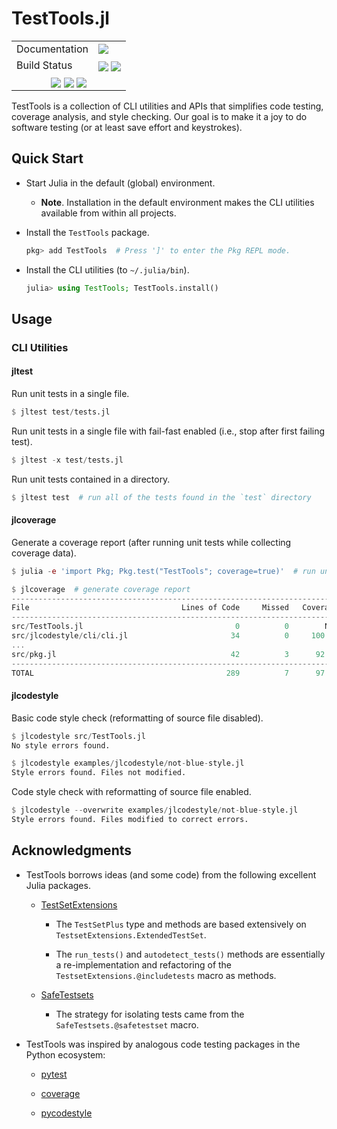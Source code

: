 TestTools.jl
============

[------------------------------------ BADGES: BEGIN ------------------------------------]: #

<table>
  <tr>
    <td>Documentation</td>
    <td>
      <a href="https://velexi-corporation.github.io/TestTools.jl/dev/"><img style="vertical-align: bottom;" src="https://img.shields.io/badge/docs-dev-blue.svg"/></a>
      <!--<a href="https://velexi-corporation.github.io/TestTools.jl/stable/"><img style="vertical-align: bottom;" src="https://img.shields.io/badge/docs-stable-blue.svg"/></a>
      -->
    </td>
  </tr>

  <tr>
    <td>Build Status</td>
    <td>
      <a href="https://github.com/velexi-corporation/TestTools.jl/actions/workflows/CI.yml"><img style="vertical-align: bottom;" src="https://github.com/velexi-corporation/TestTools.jl/actions/workflows/CI.yml/badge.svg"/></a>
      <a href="https://codecov.io/gh/velexi-corporation/TestTools.jl"><img style="vertical-align: bottom;" src="https://codecov.io/gh/velexi-corporation/TestTools.jl/branch/main/graph/badge.svg?token=LW2DS0JUWF"/></a>
    </td>
  </tr>

  <!-- Miscellaneous Badges -->
  <tr>
    <td colspan=2 align="center">
      <a href="https://github.com/velexi-corporation/TestTools.jl/issues"><img style="vertical-align: bottom;" src="https://img.shields.io/badge/contributions-welcome-brightgreen.svg?style=flat"/></a>
      <a href="https://github.com/invenia/BlueStyle"><img style="vertical-align: bottom;" src="https://img.shields.io/badge/code%20style-blue-4495d1.svg"/></a>
      <a href="http://hits.dwyl.com/velexi/TestToolsjl"><img style="vertical-align: bottom;" src="https://hits.dwyl.com/velexi/TestToolsjl.svg?style=flat-square&show=unique"/></a>
    </td>
  </tr>
</table>

[------------------------------------- BADGES: END -------------------------------------]: #

TestTools is a collection of CLI utilities and APIs that simplifies code testing, coverage
analysis, and style checking. Our goal is to make it a joy to do software testing (or at
least save effort and keystrokes).

## Quick Start

* Start Julia in the default (global) environment.

  * __Note__. Installation in the default environment makes the CLI utilities available
    from within all projects.

* Install the `TestTools` package.

  ```jl
  pkg> add TestTools  # Press ']' to enter the Pkg REPL mode.
  ```

* Install the CLI utilities (to `~/.julia/bin`).

  ```jl
  julia> using TestTools; TestTools.install()
  ```

## Usage

### CLI Utilities

#### jltest

Run unit tests in a single file.

```jl
$ jltest test/tests.jl
```

Run unit tests in a single file with fail-fast enabled (i.e., stop after first failing
test).

```jl
$ jltest -x test/tests.jl
```

Run unit tests contained in a directory.

```jl
$ jltest test  # run all of the tests found in the `test` directory
```

#### jlcoverage

Generate a coverage report (after running unit tests while collecting coverage data).
```jl
$ julia -e 'import Pkg; Pkg.test("TestTools"; coverage=true)'  # run unit tests

$ jlcoverage  # generate coverage report
-------------------------------------------------------------------------------
File                                  Lines of Code     Missed   Coverage
-------------------------------------------------------------------------------
src/TestTools.jl                                  0          0        N/A
src/jlcodestyle/cli/cli.jl                       34          0     100.0%
...
src/pkg.jl                                       42          3      92.9%
-------------------------------------------------------------------------------
TOTAL                                           289          7      97.6%
```

#### jlcodestyle

Basic code style check (reformatting of source file disabled).

```jl
$ jlcodestyle src/TestTools.jl
No style errors found.

$ jlcodestyle examples/jlcodestyle/not-blue-style.jl
Style errors found. Files not modified.
```

Code style check with reformatting of source file enabled.

```jl
$ jlcodestyle --overwrite examples/jlcodestyle/not-blue-style.jl
Style errors found. Files modified to correct errors.
```

## Acknowledgments

* TestTools borrows ideas (and some code) from the following excellent Julia packages.

  * [TestSetExtensions](https://github.com/ssfrr/TestSetExtensions.jl)

    * The `TestSetPlus` type and methods are based extensively on
      `TestsetExtensions.ExtendedTestSet`.

    * The `run_tests()` and `autodetect_tests()` methods are essentially a re-implementation
      and refactoring of the `TestsetExtensions.@includetests` macro as methods.

  * [SafeTestsets](https://github.com/YingboMa/SafeTestsets.jl)

    * The strategy for isolating tests came from the `SafeTestsets.@safetestset` macro.

* TestTools was inspired by analogous code testing packages in the Python ecosystem:

  * [pytest](https://docs.pytest.org/en/latest/)

  * [coverage](https://coverage.readthedocs.io/en/latest/)

  * [pycodestyle](https://pycodestyle.pycqa.org/en/latest/)
